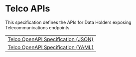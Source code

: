 # Telco APIs

This specification defines the APIs for Data Holders exposing Telecommunications endpoints.

<table>
<tr><td><a href='../../../../includes/swagger/cds_telco.json'>Telco OpenAPI Specification (JSON)</a></td></tr>
<tr><td><a href='../../../../includes/swagger/cds_telco.yaml'>Telco OpenAPI Specification (YAML)</a></td></tr>
</table>
